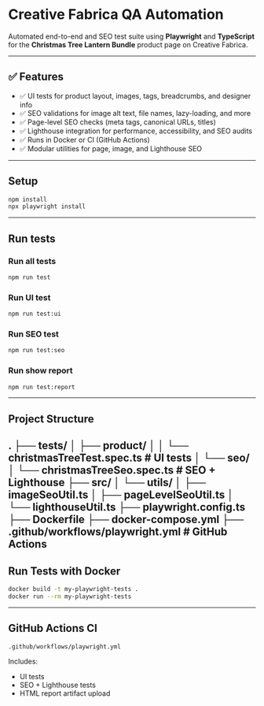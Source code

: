 # Creative Fabrica QA Automation

Automated end-to-end and SEO test suite using **Playwright** and **TypeScript**  
for the **Christmas Tree Lantern Bundle** product page on Creative Fabrica.

---

## ✅ Features

- ✅ UI tests for product layout, images, tags, breadcrumbs, and designer info
- ✅ SEO validations for image alt text, file names, lazy-loading, and more
- ✅ Page-level SEO checks (meta tags, canonical URLs, titles)
- ✅ Lighthouse integration for performance, accessibility, and SEO audits
- ✅ Runs in Docker or CI (GitHub Actions)
- ✅ Modular utilities for page, image, and Lighthouse SEO

---

## Setup

```bash
npm install
npx playwright install
```
---

## Run tests

### Run all tests
```bash
npm run test
```

### Run UI test

```bash
npm run test:ui
```

### Run SEO test
```bash
npm run test:seo
```

### Run show report
```bash
npm run test:report
```
---

## Project Structure

.
├── tests/
│   ├── product/
│   │   └── christmasTreeTest.spec.ts       # UI tests
│   └── seo/
│       └── christmasTreeSeo.spec.ts        # SEO + Lighthouse
├── src/
│   └── utils/
│       ├── imageSeoUtil.ts
│       ├── pageLevelSeoUtil.ts
│       └── lighthouseUtil.ts
├── playwright.config.ts
├── Dockerfile
├── docker-compose.yml
├── .github/workflows/playwright.yml        # GitHub Actions
---
## Run Tests with Docker
```bash
docker build -t my-playwright-tests .
docker run --rm my-playwright-tests
```
---

## GitHub Actions CI
```
.github/workflows/playwright.yml
```

Includes:

* UI tests
* SEO + Lighthouse tests
* HTML report artifact upload

